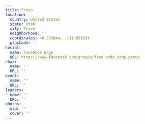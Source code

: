 ```yaml
---
title: Provo
location:
  country: United States
  state: Utah
  city: Provo
  neighborhood: ''
  coordinates: 40.233844, -111.658534
  plusCode: ''
social:
  name: Facebook page
  URL: https://www.facebook.com/groups/free.code.camp.provo
chat:
  name: ''
  URL: ''
event:
  name: ''
  URL: ''
leaders:
- name: ''
  URL: ''
photos:
  old: ''
  cover: ''
---
```

